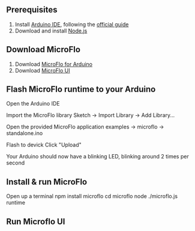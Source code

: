 Prerequisites
-----------------

1. Install [Arduino IDE](http://arduino.cc/en/Main/Software#toc2),
  following the [official guide](http://arduino.cc/en/Guide/HomePage)
2. Download and install [Node.js](http://nodejs.org/download/)


Download MicroFlo
-----------------

1. Download [MicroFlo for Arduino](https://dl.dropboxusercontent.com/s/57ggloyfq9iof3k/microflo-arduino-v0.1.0-71-g20d06b2.zip?dl=1&token_hash=AAGhYrYUgGVEVoAfeaN-T6xeMVur1lplo2GosyjSROm6MQ)
2. Download [MicroFlo UI](https://dl.dropboxusercontent.com/s/9nwk0wepb5qduvd/microflo-ui-24fa1f3.zip?dl=1&token_hash=AAF-JxYJJyWaV7ulUbRTA03x64GcHouLrMExiSb-0Q54EA)


Flash MicroFlo runtime to your Arduino
-------------------------------------
Open the Arduino IDE

Import the MicroFlo library
    Sketch -> Import Library -> Add Library...

Open the provided MicroFlo application
    examples -> microflo -> standalone.ino

Flash to devick
    Click "Upload"

Your Arduino should now have a blinking LED, blinking around 2 times per second

Install & run MicroFlo
-----------------------
Open up a terminal
    npm install microflo
    cd microflo
    node ./microflo.js runtime


Run Microflo UI
--------------------



